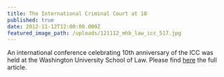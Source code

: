```yaml
---
title: The International Criminal Court at 10
published: true
date: 2012-11-12T12:00:00.000Z
featured_image_path: /uploads/121112_mhb_law_icc_517.jpg
---
```



An international conference celebrating 10th anniversary of the ICC was held at the Washington University School of Law. Please find [here](https://www.international-criminal-justice-today.org/news/the-international-criminal-court-at-10/) the full article.